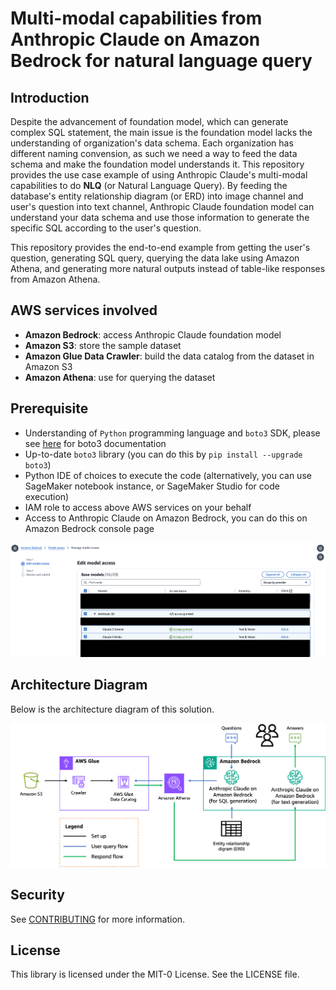 # Multi-modal capabilities from Anthropic Claude on Amazon Bedrock for natural language query

## Introduction

Despite the advancement of foundation model, which can generate complex SQL statement, the main issue is the foundation model lacks the understanding of organization's data schema. Each organization has different naming convension, as such we need a way to feed the data schema and make the foundation model understands it. This repository provides the use case example of using Anthropic Claude's multi-modal capabilities to do **NLQ** (or Natural Language Query). By feeding the database's entity relationship diagram (or ERD) into image channel and user's question into text channel, Anthropic Claude foundation model can understand your data schema and use those information to generate the specific SQL according to the user's question.

This repository provides the end-to-end example from getting the user's question, generating SQL query, querying the data lake using Amazon Athena, and generating more natural outputs instead of table-like responses from Amazon Athena.

## AWS services involved

- **Amazon Bedrock**: access Anthropic Claude foundation model
- **Amazon S3**: store the sample dataset
- **Amazon Glue Data Crawler**: build the data catalog from the dataset in Amazon S3
- **Amazon Athena**: use for querying the dataset

## Prerequisite

- Understanding of `Python` programming language and `boto3` SDK, please see [here](https://boto3.amazonaws.com/v1/documentation/api/latest/reference/services/bedrock-runtime.html) for boto3 documentation
- Up-to-date `boto3` library (you can do this by `pip install --upgrade boto3`)
- Python IDE of choices to execute the code (alternatively, you can use SageMaker notebook instance, or SageMaker Studio for code execution)
- IAM role to access above AWS services on your behalf
- Access to Anthropic Claude on Amazon Bedrock, you can do this on Amazon Bedrock console page

![model access](https://github.com/aws-samples/Simplify-natural-language-query-with-Anthropic-Claude-on-Amazon-Bedrock/blob/main/img/bedrock-model-access.png?raw=true)
  

## Architecture Diagram

Below is the architecture diagram of this solution.

![architecture diagram](https://github.com/aws-samples/Simplify-natural-language-query-with-Anthropic-Claude-on-Amazon-Bedrock/blob/main/img/nlq-architecture-diagram.png?raw=true)


## Security

See [CONTRIBUTING](CONTRIBUTING.md#security-issue-notifications) for more information.

## License

This library is licensed under the MIT-0 License. See the LICENSE file.

